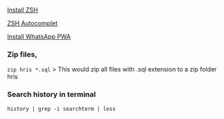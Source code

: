 [Install ZSH](https://dev.to/mskian/install-z-shell-oh-my-zsh-on-ubuntu-1804-lts-4cm4)
>
[ZSH Autocomplet](https://github.com/marlonrichert/zsh-autocomplete)
>
[Install WhatsApp PWA](https://askubuntu.com/questions/684415/install-whatsapp-webapp-on-ubuntu)
>
### Zip files, 
`zip hris *.sql` > This would zip all files with .sql extension to a zip folder hris

### Search history in terminal
`history | grep -i searchterm | less`

